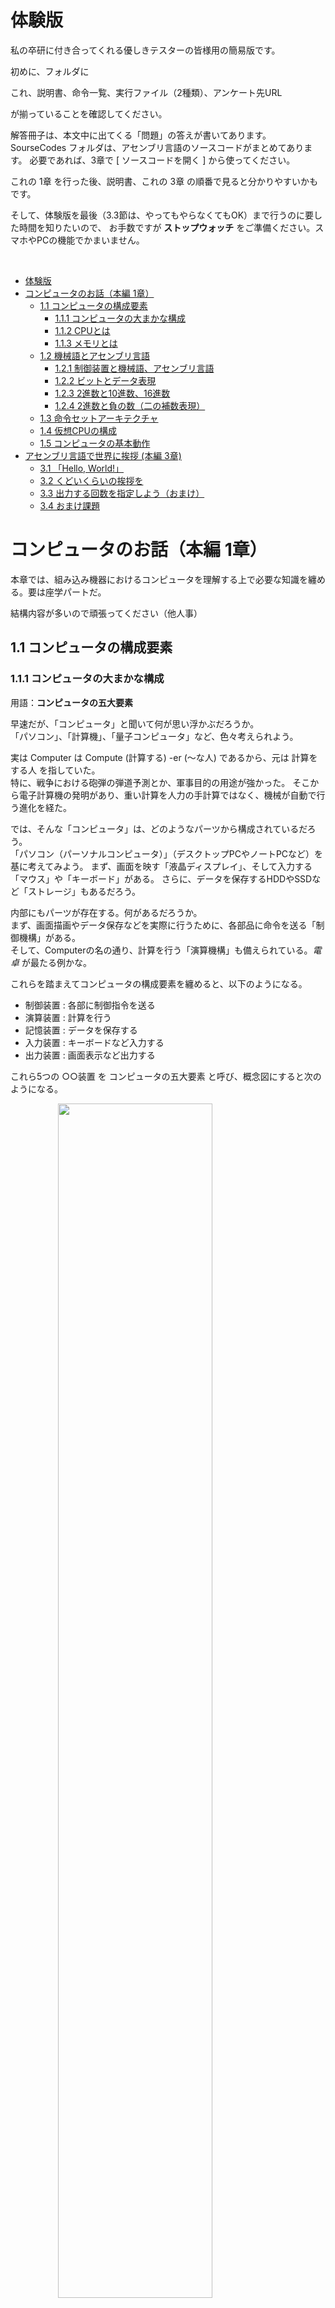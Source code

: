 # 体験版

私の卒研に付き合ってくれる優しきテスターの皆様用の簡易版です。

初めに、フォルダに

これ、説明書、命令一覧、実行ファイル（2種類）、アンケート先URL

が揃っていることを確認してください。
<br>

解答冊子は、本文中に出てくる「問題」の答えが書いてあります。
SourseCodes フォルダは、アセンブリ言語のソースコードがまとめてあります。
必要であれば、3章で [ ソースコードを開く ] から使ってください。
<br>

これの 1章 を行った後、説明書、これの 3章 の順番で見ると分かりやすいかもです。
<br>

そして、体験版を最後（3.3節は、やってもやらなくてもOK）まで行うのに要した時間を知りたいので、
お手数ですが **ストップウォッチ** をご準備ください。スマホやPCの機能でかまいません。

<br>

- [体験版](#体験版)
- [コンピュータのお話（本編 1章）](#コンピュータのお話本編-1章)
  - [1.1 コンピュータの構成要素](#11-コンピュータの構成要素)
    - [1.1.1 コンピュータの大まかな構成](#111-コンピュータの大まかな構成)
    - [1.1.2 CPUとは](#112-cpuとは)
    - [1.1.3 メモリとは](#113-メモリとは)
  - [1.2 機械語とアセンブリ言語](#12-機械語とアセンブリ言語)
    - [1.2.1 制御装置と機械語、アセンブリ言語](#121-制御装置と機械語アセンブリ言語)
    - [1.2.2 ビットとデータ表現](#122-ビットとデータ表現)
    - [1.2.3 2進数と10進数、16進数](#123-2進数と10進数16進数)
    - [1.2.4 2進数と負の数（二の補数表現）](#124-2進数と負の数二の補数表現)
  - [1.3 命令セットアーキテクチャ](#13-命令セットアーキテクチャ)
  - [1.4 仮想CPUの構成](#14-仮想cpuの構成)
  - [1.5 コンピュータの基本動作](#15-コンピュータの基本動作)
- [アセンブリ言語で世界に挨拶 (本編 3章)](#アセンブリ言語で世界に挨拶-本編-3章)
  - [3.1 「Hello, World!」](#31-hello-world)
  - [3.2 くどいくらいの挨拶を](#32-くどいくらいの挨拶を)
  - [3.3 出力する回数を指定しよう（おまけ）](#33-出力する回数を指定しようおまけ)
  - [3.4 おまけ課題](#34-おまけ課題)

<div style="page-break-before:always"></div>

# コンピュータのお話（本編 1章）

本章では、組み込み機器におけるコンピュータを理解する上で必要な知識を纏める。要は座学パートだ。

結構内容が多いので頑張ってください（他人事）  

<div style="page-break-before:always"></div>

## 1.1 コンピュータの構成要素

### 1.1.1 コンピュータの大まかな構成

用語：**コンピュータの五大要素**

早速だが、「コンピュータ」と聞いて何が思い浮かぶだろうか。  
「パソコン」、「計算機」、「量子コンピュータ」など、色々考えられよう。  

実は Computer は Compute (計算する) -er (～な人) であるから、元は 計算をする人 を指していた。  
特に、戦争における砲弾の弾道予測とか、軍事目的の用途が強かった。
そこから電子計算機の発明があり、重い計算を人力の手計算ではなく、機械が自動で行う進化を経た。

では、そんな「コンピュータ」は、どのようなパーツから構成されているだろう。  
「パソコン（パーソナルコンピュータ）」（デスクトップPCやノートPCなど）を基に考えてみよう。
まず、画面を映す「液晶ディスプレイ」、そして入力する「マウス」や「キーボード」がある。
さらに、データを保存するHDDやSSDなど「ストレージ」もあるだろう。

内部にもパーツが存在する。何があるだろうか。  
まず、画面描画やデータ保存などを実際に行うために、各部品に命令を送る「制御機構」がある。  
そして、Computerの名の通り、計算を行う「演算機構」も備えられている。*電卓* が最たる例かな。

これらを踏まえてコンピュータの構成要素を纏めると、以下のようになる。

- <span class=orange>制御装置</span> : 各部に制御指令を送る
- <span class=orange>演算装置</span> : 計算を行う
- <span class=orange>記憶装置</span> : データを保存する
- <span class=orange>入力装置</span> : キーボードなど入力する
- <span class=orange>出力装置</span> : 画面表示など出力する

これら5つの ○○装置 を <span class=red>コンピュータの五大要素</span> と呼び、概念図にすると次のようになる。

<img src="1_photo/コンピュータ構成.png" width="70%" style="display: block; margin: auto;">

<br>

と、ここで、勘のいい人は違和感に気付くだろう。
図をよく見ると、記憶装置の上半分も色づいているのだ。

<div style="page-break-before:always"></div>

実は、コンピュータの内部には 制御装置と演算装置の他に、記憶装置が入っている。  
この記憶装置を、HDDやSSDといった「ストレージ」と分けるために、<span class=orange>メモリ</span> や <span class=orange>主記憶装置</span> と呼ぶ。
主記憶に対して、外付けのストレージを <span class=orange>補助記憶装置</span> と呼ぶこともある。  

ということで、構成をもう少し正確に書くと、次のようになる。

<img src="1_photo/コンピュータ構成2.png" width="70%" style="display: block; margin: auto;">

次項からは、コンピュータの構成要素について掘り下げてみる。

入力装置はキーボードやマウス、ボタン・スイッチなど、
出力装置はディスプレイやスピーカー、
補助記憶装置はよく言う「容量が足りない」みたいな みんながイメージしやすい記憶装置 のこと
なので、これらは良いだろう。

制御装置と演算装置、メモリ（主記憶装置）について順に見ていく。

<br><br><br><br>

**余談**
実際にコンピュータがどういうところで使われてるかの話でもしようか。

分かりやすいのは、今使っているパソコン。それに、もはや必需品とされるようなスマホにも入っている。
でも、そんなハイテクな「なんでも出来る」機械じゃなくても、大体の機械に入っていることが多い。

例えば信号機。時間で点灯させる色を変えたり、歩行者用の押ボタンで青信号の時間を変えたり。
スマート家電とかじゃない普通の炊飯器にも入っている。
ヒーターを制御したり、温度管理、炊きあがり時間の推定だったり、様々な作業を担っている。

電気を使う製品には、大体 <span class=under>特定のことを行うための制御装置</span> としてコンピュータが入っている。
**組み込み系** と呼ばれる分野では、そういった「特定のことを行うため」の小型コンピュータを作る。

<div style="page-break-before:always"></div>

### 1.1.2 CPUとは
  
コンピュータの内部に、具体的に何をする構成要素があるかは分かった。
では、実際のところ、物理的には何が入っているだろうか。

　世の中には、たくさんの回路素子が集まった「回路の集合体」（集積回路; IC）とした部品が存在する。
このICは、板に張り付けられ ICチップ として、今日では様々な機器に組み込まれている。
　コンピュータにもそんな回路の集合体があり、 <span class=red>CPU</span> と呼ぶ。
中央演算処理装置（**C**entral **P**rocessing **U**nit）の略称であり、名前の通り 演算 と 処理 を行う。
構成要素でいうところの、制御装置と演算装置が合体したものだ。
　制御装置を積んだ *司令塔* であるCPUは、コンピュータの頭脳などと呼ばれることもある。

<img src="1_photo/コンピュータ構成3.png" width="70%" style="display: block; margin: auto;">

**問題**
上の画像が見えないように隠そう！！
(1) コンピュータの五大要素を全て述べよ。
(2) CPUは、コンピュータの五大要素でいう 何 と 何 を担っているか。

<div style="page-break-before:always"></div>

### 1.1.3 メモリとは

用語：**RAM　ROM　アドレス・番地**

メモリとは、データの保存場所である。ストレージ（HDD や SSD、USBメモリなど）とは別物です。
メモリには、コンピュータを制御するための手順や、一時的なデータが入っている。

　制御の手順は常に同じである。掃除機はボタンを押せばモーターを制御して吸い込みを行う。
ある日いきなり曲が流れたり、テレビが付いたりはしない。
　機械を制御する手順など 常に変わらないもの は、製造段階で内蔵してしまえばいいと納得できるだろう。
さらに、使用者に勝手に手順を改変されても困る。魔改造はサポート対象外だ。
製造時に一度だけ書き込んで、あとは読み込みだけ出来るようにしたい。
　こういう読み込み専用なメモリを、<span class=red>ROM（Read Only Memory）</span> と呼ぼう。

　一時データは、右クリックなどでコピーを行った内容であったり、保存を行っていないメモ帳の落書きなど。
このデータは電源が入っている間しか生きられない一時的なもので、一度電源を落とせば消えてしまう。
　こちらのメモリは、電気を落とすと蒸発するみたいに消えるから <span class=red>揮発性メモリ</span>、
あるいは読み書きを好きに出来るから <span class=red>RAM（Random Access Memory）</span> と呼ばれる。  

　そんなメモリに作業中の進捗を一時保存しておき、「保存ボタンを押す」などをトリガーに、
内容をストレージへまとめて保存する。
　なんですぐストレージに書き込まないのかというと、単純に時間がかかるから。
ストレージは容量が大きい分、空き や データ を探すのに時間がかかる（メモリと比べて1000倍以上）。

「何かするたびに処理がカクカクする」となっては困るので、
容量が小さい代わりに比較的高速な メモリ に、細かい変更を貯めこんでおくのだ。  

<br><br>

**余談**
ROMに書かれている、制御の手順を、**ファームウェア** と呼んだりします。

現在のパソコンにおいて、ROMを占領しているのは BIOS と呼ばれる部分です。
パソコンを起動したとき、電源が入ったら最初に、Windows や Mac のロゴが出るよりも先に動きます。
CPU だったりストレージだったりが動くかを確認して初期化し、Windowsなど OS を動かす準備を整える者です。
この子が壊れると、パソコンが全く起動しなくなります。設定を迂闊に触ると終わります。

<div style="page-break-before:always"></div>

**メモリのイメージ**

先頭から連番のついた、更衣室や駅のロッカーのような、<span class=under>縦並びの箱</span>である。
この箱の一つ一つに、データや命令を詰め込める。

「10番のロッカーに入った物を取り出したい」「30番にこのデータ入れといて」といった形で、
<span class=under>番号を指定</span>してロッカーを扱う。
この、ロッカー番号を <span class=red>アドレス</span> や <span class=red>番地</span> と呼ぶ。つまり住所です。  
番地は 0番 から始まる。<span class=under>先頭は1番目ではなく0番目である</span>ことに注意したい。

下の図だと、「0番地に2457が入ってる」、「1番地に6751が格納されている」といった表現がされる。
メモリの大きさは機械によって異なるが、
各ロッカーの容量（ワード長）と、ロッカーの数（アドレス空間）が影響する。

<img src="1_photo/メモリ.png" width="50%" style="display: block; margin: auto;">

**問題**
(1) 書き込みが自由にできるメモリをアルファベット三文字で何というか。
(2) (1) に対して、書き込みが自由に**できない**メモリをアルファベット三文字で何というか。
(3) メモリにおいて、データを格納する一つ一つの場所を指す番号を何というか。
(4) 上の図について、A が格納されている (2) は、いくつか。

<div style="page-break-before:always"></div>

## 1.2 機械語とアセンブリ言語

### 1.2.1 制御装置と機械語、アセンブリ言語

コンピュータは電気で動く電子機器である。
つまり、基本的に「電気が流れている」「電気が流れていない」の2状態しか扱うことが出来ない。
では、そんなコンピュータはどのようにして、色々な制御やデータの保持が出来るのだろう？

答えは、制御装置の役割にある。
　制御装置は、コンピュータの各部分に「電気を流す」「電気を流さない」を制御する。
これにより、「今は足し算をしてくれ」「いまはデータ読み込んでくれ」と、
やることを切り替えることで望んだ操作が出来るようにする。
　「こことここに電気を流せば、この回路が動くから足し算が出来る」みたいな感じで、
複雑にオンとオフを切り替えるのだ。すごく電気代にクリティカルヒットしそうですね。

<img src="1_photo/回路図1.png" width="60%" style="display: block; margin: auto;"/>

上の図は 論理回路図 という。
　左から4本の線が来ており、中央にはよくわからない図形、右側に1本の線が伸びている。
線は電気を流す銅線である。
左側から電気を流して、中央で処理して、最終的に電気を右に流すか、流さないかを決定する。
　ANDゲート は「<span class=under>全部</span>の線からの入力がON (電気が流れている) とき、電気を流してあげるよ！」という処理だ。
勇者パーティーが全員揃ったら扉が開く感じ？  
　ORゲート は「入力が<span class=under>どれか一つでも</span>ONなら、電気を流してあげるよ！」といった処理をする。
パーティーの誰か一人でも鍵を持っていたら扉が開けられる感じ？  

この状況において、左側のどこに電気を流すか、2パターン考えてみよう。  

<img src="1_photo/回路図2.png" width="60%" style="display: block; margin: auto;"/>

左の図では、一番上と一番下に電気を流した。
この場合、どちらも ANDゲート でOFFが出力されるから、最終的に電気は流れない。

右の図では、さらに上から2番目に電気を流した。
この場合、上の ANDゲート でONが出力される。
すると、次の ORゲート もONとなり、最終的に電気が流れる。  

<div style="page-break-before:always"></div>

このように、コンピュータはそれぞれの導線の電気の流し方を変えることで、
「どの回路に電気が流れて、何が動作するか」を制御する。  
「どの回路に電気を流すか」を決定する機構が 制御装置 であり、
そのために「どの 導線 に電気を流すか」の指示書が ROM に記されている。

ROM では、各導線に電気を流す・流さないを記録しておくので、<span class=under>流す→1, 流さない→0</span> と表現すると都合がいい。
導線の順番を決めて、01の羅列を記すだけで手順書になる。
そのため、コンピュータの内部では、データは全て 1 と 0 の2種類を組み合わせて表現される。  

1 と 0 の組み合わせにより記された、制御を行うための手順を <span class=red>機械語</span> と呼ぶ。
機械が理解できる言語なので機械語だ。しかし、これでは人間に理解できない。
手順を作ってデータとして組み込むのは人間なのに、肝心の人間が理解できなければ意味がない。

そこで、機械語と一対一で対応した、ちょっと人間向きの言語を作ることにした。
これを <span class=red>アセンブリ言語</span> と呼ぶ。
jump や add など、英単語（の略）をキーワードに使うことで、ちょっとだけ読みやすくしている。

本教材では、このアセンブリ言語を学ぶことで、コンピュータへの理解を高めたい。

<br><br><br>

また、ここで用語として、**プログラム** と **ソースコード** を整理したい。

命令を書き記した<span class=under>機械語の「手順書」</span>のことを <span class=red>プログラム</span> と呼ぶ。
プログラムを作るために頑張ることを <span class=orange>プログラミング</span> といって、
その時に使う言語を <span class=orange>プログラミング言語</span> と呼ぶ。アセンブリ言語もプログラミング言語の一種ですね。

プログラミング言語にも色々と種類があって、アセンブリ言語の他にも、C言語、Pythonなど挙げればキリがない。この中で、「人間にとって分かりやすい」言語を **高級言語**、「機械の動きに忠実な、機械語に近い」言語を **低級言語** と言ったり。

また、プログラミング言語で書いた <span class=under>人間向きの命令群</span>を <span class=red>ソースコード</span> や、単に コード と呼ぶ。
人間用のソースコードを機械語のプログラムに翻訳することを <span class=orange>コンパイル</span> という。
特に、アセンブリ言語を機械語にする場合は、<span class=orange>アセンブル</span> という。
<br>

つまり、
プログラム は、機械向けの命令（ 010001101101 のような）
ソースコード は、人間向けの命令（ int a = 0 のような）
といった認識で良いでしょう。

2章以降では、プログラムや高級言語といった用語が出てくるので、なんとなくのイメージを持っておくと良い。

<div style="page-break-before:always"></div>

### 1.2.2 ビットとデータ表現

用語：2進数、ビット、バイト、文字コード

前節で出てきた機械語など「1 と 0 の組み合わせ」による表現を、<span class=red>ビット列</span> と呼ぶ。101101 みたいな。  
0 と 1 で構成された文字列の、一つ一つを <span class=red>ビット（bit）</span> と呼び、
そんなビットが列になっているから、ビット列である。

そして、8個のビットでまとめた単位を <span class=red>バイト（Byte）</span> と呼ぶ。
「10100000」 や 「00010001」 などを「8ビット」や「1バイト」、
「11110000 10110011」 を「16ビット」や「2バイト」と数える。
ストレージの容量で、「ギガバイト(GB)」や「2TB」といった表現がされるが、その「バイト(B)」だ。

キロメートルkm の「キロ」が 1000 を表すように、1KB は 1000Bということである。
そんな KB が 1000個あって、1000KB = 1MB （メガバイト）になる。
同様に、1000MB = 1GB、1000GB = 1TBである。つまり1TBは1兆バイトです。デカすぎ。
ちなみに、1000 区切りではなく $2^{10}$ (1024) を基準にすることもある。1024B = 1KiB といったように。
この場合、上の単位系と混同しないように、KBではなく KiB（キ**ビ**バイト）、MBではなく MiB（メ**ビ**バイト）
など、間に i を入れた書き方をすることもある。

<br>

さて、実際のところ、そんなビット列でデータをどのように表現しているのだろう。  
これは非常に単純なもので、「データの一つ一つに対応する番号を割り振る」のだ。
アルファベットを書きたいなら、a から z まで26文字あるから、00000 から 00001, ..., 11010 までを対応させる。

これは、対象のコンピュータや空間の中で統一された対応表があれば、一対一で対応しているから復元できる。
小学生の時に経験があるかも、友達間で使う秘密の創作文字みたいな感じです。
そういうことで、世界的に統一された「文字とビット列の対応表」が存在する。
<span class=orange>文字コード</span> と呼ばれ、「この文字はこのビット列だよ」が取り決められている。  

文字コードにも unicode や Shift-JIS, ISO-2022-JP などたくさんの種類があり、
文字コードが違うと復元結果が変わるので、文字化け が発生したりするのだが……。

例えば、
unicode だと「あ」は `11100011 10000001 10000010` というビット列になる。
Shift-JIS だと「あ」は `10000010 10100000` というビット列になり、全然違う。
`11100011 10000001 10000010`（unicodeの「あ」）を Shift-JIS として読むと「縺�」になってしまう。
そのため、「unicode でビット列に変換したものを Shift-JIS と思って元に戻す」など、
コード化にするとき と 文字に戻すとき で文字コードを間違えて変換を行うと、文字化けする。

<br>

次のページに、今回使用する文字コード「asciiコード」を紹介する。

<div style="page-break-before:always"></div>

| 行 \ 列 | 2    | 3   | 4   | 5   | 6   | 7      |
| :-----: | :--: | :-: | :-: | :-: | :-: | :----: |
| **0**   | 間隔 | 0   | @   | P   | `   | p      |
| **1**   | !    | 1   | A   | Q   | a   | q      |
| **2**   | "    | 2   | B   | R   | b   | r      |
| **3**   | #    | 3   | C   | S   | c   | s      |
| **4**   | $    | 4   | D   | T   | d   | t      |
| **5**   | %    | 5   | E   | U   | e   | u      |
| **6**   | &    | 6   | F   | V   | f   | v      |
| **7**   | '    | 7   | G   | W   | g   | w      |
| **8**   | (    | 8   | H   | X   | h   | x      |
| **9**   | )    | 9   | I   | Y   | i   | y      |
| **10**  | *    | :   | J   | Z   | j   | z      |
| **11**  | +    | ;   | K   | [   | k   | {      |
| **12**  | ,    | <   | L   | \   | l   | &#124; |
| **13**  | -    | =   | M   | ]   | m   | }      |
| **14**  | .    | >   | N   | ^   | n   | ~      |
| **15**  | /    | ?   | O   | _   | o   | 削除   |

<br><br>

表の見方は、列→行 の順番で数字を当てはめる。例えば、  
20 が 「間隔」（半角スペース）に対応する。　2列目 の 0行目 を指す。  
41 が 大文字の A に対応する。　　　　　　　　4列目 の 1行目 を指す。

といったようになる。  
なぜ 0 ~ 15 なのかは、2進数の桁上がりの特徴と、次節の 16進数 が関係する。

<br>

**問題**
(1) 0 と 1 の組み合わせにより表現された数字列を、何というか。
(2) (1) を構成するそれぞれの 0 や 1 を何と呼ぶか。
(3) (1) を 8つ区切り にしたとき、それぞれをどういった単位で呼ぶか。
(4) asciiコードにおいて、`3` は 何列目の何行目 か。
(5) asciiコードにおいて、`.` は 何列目の何行目 か。

<div style="page-break-before:always"></div>

### 1.2.3 2進数と10進数、16進数

私たちが普段使用している数字は、<span class=red>10進数</span> と呼ばれる。
0 ~ 9 の数字を使い、10を基準に繰り上がるから、**10** で桁が **進** む **数** である。

それに対し、先で話しているビット列は、0 と 1 しかない。
0, 1, と来て、2 は使えないので繰り上がって 10。その次の3は 11。次の4は二回繰り上がって 100。
というように数える。2を基準に桁を上げるから、<span class=red>2進数</span> と呼ぶ。  

<br>

2進数と10進数は相互に変換が可能であり、2進数から10進数は以下のように求められる。
各位の数字が $a_i$ である二進数について（$1011$ なら $a_1=1, \ a_2 = 0, \ a_3 = 1, \ a_4 = 1$）

$$
\begin{align}
a_1 a_2 \cdots a_n &= \sum_{i=1}^n {a_i \times 2^{n-i}} \cr
               &= a_1 \times 2^{n-1} + a_2 \times 2^{n-2} + \cdots + a_{n-1} \times 2^1 + a_n \times 2^0
\end{align}
$$

<br>

数式が出てきて拒否反応が表れた方もいると思うので、簡単に10進数で話をします。

まず、1024という数字は、一の位や十の位など、それぞれの位の数字と、基準となる10を使って、
次のように表現できます。

$$
\begin{align}
1024 &= 1 \times 1000 + 0 \times 100 + 2 \times 10 + 4 \times 1 \cr
     &= 1 \times 10^3 + 0 \times 10^2 + 2 \times 10^1 + 4 \times 10^0 \cr
\end{align}
$$

お金のイメージです。1000円が1枚と、100円が0枚と、10円が2枚と、1円が4枚 みたいに、  
桁ごとに「基準（を何回か掛け合わせたもの；累乗）が何個あるか」を見ます。

同様に、917235は、以下のようになります。
$$
\begin{align}
917235 &= 9 \times 100000 + 1 \times 10000 + 7 \times 1000 + 2 \times 100 + 3 \times 10 + 5 \times 1 \cr
       &= 9 \times 10^5 + 1 \times 10^4 + 7 \times 10^3 + 2 \times 10^2 + 3 \times 10^1 + 5 \times 10^0
\end{align}
$$

このように、数字は「<span class=under>それぞれの位の数と、基準の累乗」の組み合わせ</span>で表現できます。

<br>

これを使って、2進数についても同じように考えてあげると、基準は 10 ではなく 2 になるから、

$$
\begin{eqnarray}
1011 &=& 1 \times 2^3 + 0 \times 2^2 + 1 \times 2^1 + 1 \times 2^0 \cr
     &=& 1 \times 8 + 0 \times 4 + 1 \times 2 + 1 \times 1 \cr
     &=& 11
\end{eqnarray}
$$

$$
\begin{eqnarray}
100110 &=& 1 \times 2^5 + 0 \times 2^4 + 0 \times 2^3 + 1 \times 2^2 + 1 \times 2^1 + 0 \times 2^0 \cr
       &=& 32 + 4 + 2 \cr
       &=& 38
\end{eqnarray}
$$

というように、2進数から10進数が得られます。
なので、「<span class=under>各位の数値について、2 の (桁目-1)乗 したものを足す</span>」ことで、2進数から10進数に変換できるというわけです。  

<div style="page-break-before:always"></div>

逆に、10進数 → 2進数は、「<span class=under>2の乗数の組み合わせに分解する</span>」ことで、表現が得られる。

$$
\begin{eqnarray}
500 &=& 256 + 128 + 64 + 32 + 16 + 4 \cr
    &=& 1 \times 2^8 + 1 \times 2^7 + 1 \times 2^6 + 1 \times 2^5 + 1 \times 2^4 + 0 \times 2^3 + 1 \times 2^2 + 0 \times 2^1 + 0 \times 2^0 \cr
    &=& 111110100
\end{eqnarray}
$$

しかし、数字が大きくなると困ってしまう。$2^n$ なんて覚えていられない。
そこで、実際には「<span class=under>2で割った余りを逆順に並べる</span>」といった操作をする。
簡単にするため、「割り算の筆算」を逆向きに書いたような記号で計算をする。

商が 0 になるまで、2 で割り続ける。最終的に、出た余りを逆順に並べると、それが2進数表現になっている。

<img src="1_photo/割り算1.png" width="65%" style="display: block; margin: auto;"/>
<img src="1_photo/割り算2.png" width="65%" style="display: block; margin: auto;"/>

しかし、これでは同じ数を表すにも、2進数と10進数で全然違う値になってしまう。
関係性が見えづらくて、計算しなければ変換しづらいのだ。500 と 111110100 のように。  
そこで、2進数を基準に「2進数の4桁を対応させた、別の進数」を作る。
2進数の5桁目で繰り上がりするから、$2^4$ = 16が基準で <span class=red>16進数</span> と呼ぶ。

とはいっても、私たちの知っている一桁の数字は 0 ~ 9 までの10個しかない。
そこで16進数では、 0 ~ 9, A, B, C, D, E, F で値を表現する。
10進数で言う10 を A, 11 を B, 12 を C といったように対応している。  
なお、16進数であることを分かりやすく書くために、先頭に `0x` や `#` を書くことがある。
`0x21` とか `#1BF6` とか。  

この16進数を使って、2進数を変換すると、

1010 0110 → 0xA6
0011 0101 → #35

といったように、4桁ずつそのまま値が対応する。  
16進数から2進数は特に「35だから 3 → 0011, 5 → 0101 で 00110101だな」といったように、
計算を必要とせずにすぐ変換が出来る。
そのため、機械語などコンピュータの中身を表現する際は、10進数を使うよりも
「<span class=under>内部は2進数、人間が読むときは16進数</span>」といった棲み分けをすることが多い。
<br>

**問題**
(1) 173 を 8桁の2進数と、16進数に直しなさい。
(2) `01001011` を 10進数に直しなさい。

<div style="page-break-before:always"></div>

### 1.2.4 2進数と負の数（二の補数表現）

さて、コンピュータ上で正の数を表現する方法はわかった。では、負の数はどのように表現しよう。

コンピュータには 0 と 1 しかないから、「マイナス」を意味する記号は存在しない。
　そこで、「一番左のビット（最上位ビット）」を <span class=orange>符号ビット</span> とし、
「ここが 0 なら正の数、1 なら負の数」といった解釈を行う方法を考えてみよう。  
例えば、1 は 0001 なので -1 は 1001、2 は 0010 なので -2 は 1010、といった感じである。  
　しかし、これでは足し算を行うときに不都合が生じる。
例えば $1 + (-1)$ は $0$ なので 0000 になってほしいが、上の方法では 0001 + 1001 で 1010 になる。

これでは不便なので、足し算で都合が良くなるように <span class=under>逆順で</span> マイナスを割り振っていく。
0000 を基準に、1 は 0001，-1 は 1111、2 は 0010，-2 は 1110、といったように割り当てる。  
こうすると、符号違いの同じ数を足したときに、結果が（0 + 0以外）必ず 10000 になるのだ。  
この方式で負の数を実現する表現方法を、<span class=red>二の補数表現</span> という。  

補数とは、「元の数と足した結果が、基準となる数と等しくなるような数」である。
60について「100の補数」なら、「60と足した結果、基準100になるような数」なので 40 である。
正直 「二の補数」というより「2のべき乗の補数」といった方が正しい気もするが……。

補数を用いない普通の2進数を、マイナスの符号を考えないという意味で <span class=red>符号なし</span> 2進数と呼ぶ。  
この方法では、$0 \sim 2^{(桁数)} \ -1$ までの整数を表現できる。4桁なら 0 ~ 15 まで。  
それに対し、負の数を扱える2進数を、マイナスの符号を考えるという意味で <span class=red>符号付き</span> 2進数と呼ぶ。  
この方法では、最上位ビットが符号になるから、実質的に数字を表現するのは **(全体の桁数 - 1)** 桁である。  
よって、表現できる整数の範囲は $-2^{(桁数 - 1)} \ \sim 2^{(桁数 - 1)} \ -1$ となる。4桁なら -8 ~ 7 まで。

二の補数表現で負の数を表すには、以下の手順を踏む。

1. 普通の正の数でのビット列を考える。 例えば 4 を4桁で `0100` と表す。
2. これに、0 と 1 を反転したものを考える。0 のところを 1 に、1 のところを 0 にする。 `1011`
3. 1 を足した値を考える。繰り上がりに注意。 `1100`

これで、2の補数表現による -4 が完成する。<span class=under>普通の2進数を考え、ビットを反転、+1</span> という手順だ。

|2進数|16進数|符号なし|符号付き|｜|2進数|16進数|符号なし|符号付き|
|:--:|:--:|:--:|:--:|:--:|:--:|:--:|:--:|:--:|
|0000|0| 0| 0|｜|1000|8| 8|-8|
|0001|1| 1| 1|｜|1001|9| 9|-7|
|0010|2| 2| 2|｜|1010|A|10|-6|
|0011|3| 3| 3|｜|1011|B|11|-5|
|0100|4| 4| 4|｜|1100|C|12|-4|
|0101|5| 5| 5|｜|1101|D|13|-3|
|0110|6| 6| 6|｜|1110|E|14|-2|
|0111|7| 7| 7|｜|1111|F|15|-1|

**問題**
(1) 2進数8桁で -20 を表現せよ。ヒント：普通の 20 は `00010100` である。
(2) `10000110` は、符号なし2進数でいくつか。また、符号付き2進数でいくつか。

<div style="page-break-before:always"></div>

## 1.3 命令セットアーキテクチャ

前節で出た 機械語 や アセンブリ言語 には、実は様々な種類が存在する。
というのも、コンピュータを作る会社は一つではない。
さまざまな会社が、自分に都合のいい命令や回路、仕様を作っている。

コンピュータによって、導線の組み合わせ方も、内部に入っている回路の順番や種類も異なる。
そのため、同じ機械語を適用しても、電気の流れ方が全然変わってしまう。
同じアセンブリ命令を適用しても、「この命令をするための回路を持ってないよぉ」なんてことも起こる。

世の中には、様々な会社による規格が存在する。
それらを分類するため、CPUの論理的な構成を <span class=red>アーキテクチャ</span> と呼び、分類を作った。  
「こうすればこう動く」、つまり <span class=under>どのような機械語で特定の動作をするか</span> による分類を
<span class=red>命令セットアーキテクチャ</span> と呼び、例えば以下のような命令セットとCPUの実装例がある。

- x86　　　(Intel社のCoreシリーズ, AMD社のRizenシリーズ)
- ARM　　　(Apple社のA/Mシリーズ)
- RISC-V　(EsperantoTechnologies社のAIプロセッサ)

あなたのパソコンの命令セットはなんだろうね。
IntelのCore i7 やCore i9などの人は x86 や x64 と呼ばれるアーキテクチャだと思います。ARMの人もいるかも？
ARMはスマホとかIoT家電とか、小型のデバイスに使われることが多いですね。

ただ、x86 とかって命令とかビット数の制御とかが多くて、初めてだと難しすぎるんですよ……。
ということで！

本教材では、
情報処理技術者試験の問題の中で扱われる仮想的なコンピュータである **COMETⅡ** および、
COMETⅡに対応した命令セット、アセンブリ言語である **CASLⅡ** を基に、
仮想的なCPUを使ってアセンブリ言語を学習する。

<div style="page-break-before:always"></div>

## 1.4 仮想CPUの構成

この仮想CPUは、命令とデータを一つの同じメモリの中に内蔵する <span class=red>プログラム内蔵方式</span> であり、
命令を上から順番に実行する <span class=red>逐次制御方式</span> を採用している。  
また、このようなプログラム内蔵方式かつ逐次制御方式を採用したコンピュータを、
この方法を提唱した数学者ジョン・フォン・ノイマンの名前から、<span class=red>ノイマン型コンピュータ</span> と呼ぶ。  

と、堅く言ってもわかりづらいので、要するに
「<span class=under>実行する前にやりたいことと使うデータをメモリに全部書き込んでおいて、それを順番に実行するよ</span>」
ということだ。  
当たり前と思うかもしれないが、最近話題の量子コンピュータは非ノイマン型のコンピュータだったり。

この仮想CPUは、以下の要素で構成されている。

- PC  プログラムカウンタ  (次に実行する命令が書いてあるメモリのアドレスを保持する)
- IR  命令レジスタ  (命令を保持する)
- GR  汎用レジスタ (計算結果とかデータとかを保持しておく)
- FR  フラグレジスタ (数値に応じて変わる。「今読み込んだ値は負の数！」「計算結果が0！」とか)
- SP  スタックポインタ (スタック領域の先頭であるアドレスを保持する)
- メモリ (各16ビット、0 から 65535 番地まで 65536個の領域がある)
- デコーダー （IRに来た命令を解析するところ。何をしたいか解読する）
- ALU (Arithmetic Logic Unit; 算術論理演算器 の略。計算を行う場所。演算装置のこと)

フラグレジスタには、以下のフラグが 1ビットずつ存在する。

- OV (オーバーフローフラグ)  値が大きすぎたり小さすぎて表現できなくなった場合に、1となる
- SF (サインフラグ)  値が 負の数 になった場合に、1となる
- ZF (ゼロフラグ)  値が 0 になった場合に、1となる

なお、COMETⅡでは通常、プログラムカウンタのことを「プログラムレジスタ PR」と呼ぶが、本CPUでは PC とする。

![CPU構成図](1_photo/CPU構成図.png)

<div style="page-break-before:always"></div>

## 1.5 コンピュータの基本動作

ノイマン型コンピュータは、大きく分けて、次の3つを繰り返して動作している。

1. <span class=orange>fetch（フェッチ）</span> : PCの値を参照し、それをアドレスとしてメモリの中身を IR に保存する。そして、PCの値を増やす。
2. <span class=orange>decode（デコード）</span>: IRに入った命令を解読する。
3. <span class=orange>execute（実行）</span>　 : 解読した結果に基づき、どのような処理をするか制御装置で逐次制御・実行する。

これを繰り返すことで、「メモリに書かれた命令を上から順番に読み実行する」逐次制御方式を実現する。  

例えば、メモリからデータを読み込んで、汎用レジスタ0に保存する場合、次のように制御とデータが流れる。

fetch を 赤色、decode を 紫色、execute を 緑色 でそれぞれ色分けしてみた。
赤 → 紫 → 緑 の順番で処理が行われる。

![LD1](1_photo/LD1.png)

まず、（fetch；赤色）PCの値を参照して、0番地の命令をIRに読み込む。そして、PCの値を増やす。  
次に、（deocode；紫色）デコーダーに命令を渡し、解読を行う。  
その後（execute；緑色）解読結果から、どの回路を動かすか決定し、処理を行う。今回はメモリの3番地に入ったデータをGR0に格納する。  
そして、これが終われば、またPCの値を参照して命令を読み込む。……といったように処理が続く。

次の命令も続けて見てみよう。

![LD2](1_photo/LD2.png)

PCの値を参照して、1番地の命令をIRに読み込む。そして、PCの値を増やす。  
次に、デコーダーに命令を渡し、解読を行う。  
解読結果から、どの回路を動かすか決定し、処理を行う。今回はメモリの5番地に入ったデータをGR1に格納する。  
ここで、GR1に読みだした値が 負の数 だったため、SFが1になる。  
そして、これが終われば、またPCの値を参照して命令を読み込む。……といったように処理が続く。

次の命令も見よう。

<div style="page-break-before:always"></div>

![ADDA](1_photo/ADDA.png)

PCの値を参照して、2番地の命令をIRに読み込む。そして、PCの値を増やす。  
次に、デコーダーに命令を渡し、解読を行う。  
解読結果から、どの回路を動かすか決定し、処理を行う。今回はGR0の値とGR1の値を足して、GR0に格納する。足す操作はALUにて行う。  
結果、256 + (-13) により、GR0の値は 243 に変わった。また、計算結果が正の数だったので、SFは0に戻る。  
そして、これが終われば、またPCの値を参照して命令を読み込む。……といったように処理が続く。

<div style="page-break-before:always"></div>

# アセンブリ言語で世界に挨拶 (本編 3章)

長かった座学パートも終わり。次は実際にアセンブリ言語を触ってみよう。

説明書を読んで、仮想CPUを起動してください。

<div style="page-break-before:always"></div>

## 3.1 「Hello, World!」

プログラミング言語を学習すると、大体初めにこれを行う。
まあ、文字を出力できなければ、計算をしても結果が分からないし、
「こいつ何か出来るんか？まず動いてる？」案件になってしまうので、最初に入出力を学ぶんですかね。知らんけど。

ということで、世界に挨拶しよう。「Hello, World!」という文字列を出力する。

文字列を出力するには、`OUT` 命令を使う。
使い方は

```CASL
    OUT    出力文字列領域, 文字長領域
```

と書く。`OUT` の前の先頭には、4つくらい半角でスペースを空けておこう。

しかし、**領域** と聞いてもイメージしづらいだろう。これは<span class="under">データがあるメモリ番地</span> を指す。
簡単に言えば、「文字列が格納されている場所（の先頭）」と「何文字ぶん出力するか」を指定してあげる。

例えば `0x0010` 番地から `0x0014` 番地にかけて、`aiueo` という文字列が入っているとしよう。
5文字全部出力したければ、文字数を例えば `0x0015` 番地に 5 を入れて、

```CASL
    OUT    #0010, #0015
```

と書けばよい。<span class=under>CASLⅡでは、16進数を `#` 付きで表現するよ！ `0x` じゃないので注意！</span>

`iue` を表示したければ、
先頭は `0x0010` から 1文字ぶん後の `0x0011` で、`0x0015` 番地の文字数を 3 に変えて、

```CASL
    OUT    #0011, #0015
```

<img src="2_photo/OUT1.png" width="47%"> <img src="2_photo/OUT2.png" width="47%">

<div style="page-break-before:always"></div>

しかし、実際のところ「メモリ上のどこにデータがあるか」を知るのは難しい。
そこで、「このデータが入るところを ○○ って呼ぶ」命名機能がある。
実際の場所は機械依存なので分からないが、名前で呼んであげれば上手く何とかしてくれる。べんり。
これは <span class=orange>ラベル</span> と呼び、データの場合は `DC` といった命令で名付ける。（今回は使わないけど `DS` もある）

「このデータを ○○ って名前で呼び出せるようにしてほしい」ときには `DC` を使う。

```CASL
ラベル名    DC    データ

test    DC    123     ; これで、10進数の 123 が test という名前で使える。
```

ということで、ラベルを使って文字を出力してみよう。

出力文字列領域は 「文字列」を意味する character string から `string` と名付けてみる。
文字長領域は「長さ」 length から `len` とでもしておこうか。

開いた時からあるものは残しておいて、`START` と `RET` の間に `OUT` を書いてみよう。

```CASL
MAIN    START

        OUT     string, len

        RET
        END
```

この状態だと、まだ動かすことが出来ない。[ Assemble ] ボタンを押したらエラーになる。
エラーメッセージは「不明なラベル名」が出るかな。

理由は簡単で、`DC` を使って string と len の中身を指定（**宣言**）していないからだ。
ラベルにデータを入れてあげよう。
文字列の場合は `'` （シングルクオーテーション） で囲う。シフトキーを押しながら 7 で出せるはず。
内容は `'Hello, World!'` としてみよう。
`len` には文字列の長さを指定する。文字列 `Hello, World!` は 13文字 だから、 13 を指定する。

`DC` 命令は少し特殊で、`RET` の後に書こう。

```CASL
MAIN    START

        OUT     string, len

        RET

string  DC      'Hello, World!'
len     DC      13

        END
```

これで「世界に挨拶」が出来そうだ。

<div style="page-break-before:always"></div>

[ Assemble ] すると、メモリ情報ボックスが更新される。
なにやら `0x0000 | 0111000000000001    (7001)` など色んな数字が出てくるが、
これは仮想CPUのメモリを先頭から順番に表現したものだ。
今書いた手順書（ソースコード）が機械語のプログラムに変換されて、メモリに書き込まれたことになる。
先頭が 0x0000 番地（`0x` は16進数って意味だった）で、そこには二進数で `0111000000000001`、
16進数では `7001` というデータが書き込まれている。
コンピュータはメモリを先頭から 0x0000, 0x0001, ...と順番に見て、命令だと思って実行することで動作する。

<br>

[ ▶ ] で実行してみよう。
実行時には、黄色いハイライトが上から下に移動していくのが見えるだろう。これが「逐次制御」だ。
順番に実行している証だね。

実行ログボックスには、命令をフェッチ、デコード、実行した内容が表示される。
`OUT` 命令はちょっと特殊で、複数の命令が組み合わさって作られている。
その関係で、実行ログには直接 `OUT` が出てくるわけじゃない。
詳しくは命令一覧にあるが、まあ実行ログに `OUT` という命令が出てこないことだけ分かってくれればいい。
~~教材に向いてない命令だね~~

そして、最後まで実行すると、Output 欄には `Hello, World!` が出てきているはず。

上手くできていたら、`string` や `len` の宣言を書き換えて遊んでみよう。
例えば `len` を 10とかに減らしたらどうなるかな？

このコードが理解出来たら、本節は以上になる。理解できるまで見返そう。ポイントは、

- 逐次制御方式では、プログラムは上から順番に実行される。
- 文字列の出力には `OUT` 命令を使う
- `OUT` 命令は「出力文字列領域, 文字長領域」を指定する。
- それぞれラベルで宣言して、`DC` 命令でメモリに格納する。
- 文字列は `'` で囲う必要があり、文字長には適切な文字数を指定する必要がある。

<br>

**問題**

あなたの名前をローマ字で Output してみよう。

**ヒント**
田所浩二 さんなら、名前は `Tadokoro Kouji` になる。これは出力する文字列だから `string` に宣言する。
じゃあその時の、`Tadokoro Kouji` は何文字だろう。文字数を `len` に設定すれば出てくるはず。

<div style="page-break-before:always"></div>

## 3.2 くどいくらいの挨拶を

文字を一回だけでなく、たくさん表示したい。他人が見たらドン引きするくらいの変人ムーブをしよう！

一つ思いつくのは、「表示したい数だけ `OUT` 命令を書く」だろう。

```CASL
MAIN    START
        OUT     string, len  ; この行を何個も書く
        OUT     string, len
        OUT     string, len
        OUT     string, len
        OUT     string, len
        RET
string  DC      'Hello, World!'
len     DC      13
        END
```

確かにこれでもたくさん表示できる。しかし、「10000回表示してくれ」となったらどうだろう。
コピー&ペーストでも手打ちでも、10000回ぶん律儀に `OUT     string, len` する？
流石に大変が過ぎるから、別の手を考えよう。

命令の中には、「ここから実行してね！」と、<span class=under>実行する場所を強制的に変える</span>物がある。
これらは「分岐命令」と呼ばれ、
例えば「引き算の結果が 0 より小さかったときだけ警告を表示する」など、
場合によって処理を「分岐」させるために使う。

しかし一方で、「実行する場所を変える」というのは、別の使い方も考えられる。
これを上手く使って、「<span class="under">前に実行したことをもう一度実行する</span>」が出来ないだろうか。

命令は上から順番に 逐次実行 される。既に実行したところに戻るとどうなるだろう。
まずは、`JUMP` という命令を使ってみよう。`JUMP 移動先アドレス` の形だ。

```CASL
MAIN    START                ; <────────────────────────┐
        OUT     string, len  ;                          │ 戻る
        JUMP    MAIN         ; MAIN、つまり先頭に戻る　　 ───┘

        RET

string  DC      'Hello, World!'
len     DC      13

        END
```

これをアセンブルして実行すると、無条件で先頭へ戻り続ける。無限に出力され続けて終わらない。
[ ▶ ] ボタンで実行した方は [ || ] ボタンを押して止めてください。
[ F ] をした方は残念。一生終わらないので、右上の × を押してアプリを消してください。開きなおしです。

<div style="page-break-before:always"></div>

ということで、指定された回数だけ戻るように改修しよう。

考え方は、「<span class=under>繰り返した回数（今、何週目？）が、〇回 より小さければ、もっと繰り返す</span>」である。
繰り返しに応じて、繰り返した回数 `カウンタ` が増えるように、カウンタを作る。
カウンタと 繰り返したい回数 を比較して、カウンタの方が小さければ、ジャンプして戻る。
<br>

まず、繰り返したい上限回数を宣言しよう。とりあえず 5回 繰り返すことを想定する。
上限なので `limit` と名付けて、`DC` 命令で宣言して 5 を入れてみよう。

今回は GR0 をカウンタとして運用してみる。<span class=under>繰り返すたびに、GR0 の値が 1 増える</span>ように設計しよう。
足し算を行うには、`ADDA` 命令がある。`ADDA    レジスタ, アドレス` の形だ。
指定するアドレスに 1 を入れて使ってみよう。
アドレスにデータを入れるには、お馴染み `DC` です。`ADDA GR0, one` と `one DC 1` を使いそうですね。
<br>

そしたら、<span class=under>カウンタGR0 と、繰り返し上限 `limit` を比較</span>する。
比較を行うには、`CPA` 命令がある。`CPA    レジスタ, アドレス` の形で使うと、
「レジスタ - (アドレスの中身データ)」 を計算して、FRの値を書き換えてくれる。
今回は、「いま何週目か - 上限 `limit` 」なので、`CPA GR0, limit` かな。
繰り返したいときは、この引き算の結果がどういう値になるだろうか。
<br>

<span class=under>引き算の結果に応じて、OUT命令の場所までジャンプ</span>しよう。命令一覧を見て、適切な分岐命令を考えてみよう。
`JPL` かな、`JMI` だろうか、`JZE` かも、`JOV` だったり……？
無条件でジャンプする `JUMP` 命令を、上で考えた条件に合わせて書き換える。
ついでに、ジャンプできるように、OUT命令の場所にラベル `FOR` を付けておく。
<br>

以上、「カウンタを増やす」「カウンタと上限を比較」「比較結果に応じてジャンプ」を組み合わせて、
指定回数だけ繰り返す <span class=red>forループ</span> を作ろう。
命令一覧の分岐命令の項目にも、forループのサンプルプログラムが存在する。そちらを参考にしても良い。

```CASL
MAIN    START

FOR     OUT     string, len  ; 繰り返したい部分の先頭を FOR とラベル付け　<---┐
        ADDA    GR0, one     ; カウンタを 1 増やす　　　　　　　　　　　　  ￤
        CPL     GR0, limit   ; カウンタ と 繰り返し回数 を比較　　　　　 　　￤
        JMI     FOR          ; カウンタ < 繰り返し回数 なら FOR に戻る   ----┘

        RET
string  DC      'Hello, World!'
len     DC      13
limit   DC      5            ; 繰り返し回数
one     DC      1
        END
```

まとめ

- 繰り返しには 分岐命令 を使って、自分より前（上）に飛ぶようにする。`JUMP` とか `JMI` とか。
- 条件を適切に考えることで、「○○回だけ繰り返す」のような処理が行える。

<div style="page-break-before:always"></div>

と、ここで少し脱線。この仮想PCだと実は関係ないんだけどね、
パソコンとかの場合、「色々なプログラムを実行する間で、この挨拶プログラムを動かす」ことになる。
ブラウザで調べものをした後だったり、電卓で計算した後だったり。
そのため、レジスタに「前に動かしたプログラムの結果が残ってる」なんてことがあり得る。

これを考慮しないとバグの原因になってしまう。
前のプログラムに影響されず、確実に予定通りの値を使えるように、使う前に初期値を入れておく。
これを <span class=red>初期化</span> という。

ということで、レジスタに値を入れる命令を練習してみよう。

詳しくは命令一覧を見ても良いが、今回は簡単に `LD` 命令を使う。
`LD レジスタ, アドレス` の形で、「アドレスの中身データを、レジスタにコピーする」という処理を行う。
例えば、以下のコードだと GR1 に 50 が、GR3 に -1 (符号なしだと 65535) が格納される。
Registerフレームや実行ログボックスに注目して実行してみよう。CPUモデル図を使っても面白い。

```CASL
TEST    START
        LD      GR1, value1
        LD      GR3, value2
        RET
value1  DC      50
value2  DC      -1
        END
```

また、これと `ADDA` や `ADDL` といった「足し算」を行う命令、
　あるいは、`SUBA` や `SUBL` といった「引き算」を行う命令
を組み合わせると、簡単な計算を行うことが出来る。

CPUモデル図を使って、<span class=under>[ ■ ] で処理の流れを見ながら</span>以下のコードを試してみよう。

```CASL
TEST    START
        LD      GR1, value1
        LD      GR3, value2

        ADDA    GR1, GR3    ; GR1 + GR3 の結果を、GR1 に保存する。レジスタ同士の加算も出来る！

        RET
value1  DC      50
value2  DC      -1
        END
```

`ADDA` の部分を、 `ADDL` に変えると、FR の結果が変わる。実行ログから理由を考えてみよう。

`SUBA` に変えてみると、しっかり $50 - (-1)$ を計算して、GR1 が 51 になるかな？

<div style="page-break-before:always"></div>

では話をもどして……。

レジスタに値を設定する `LD` 命令を使うことで、`カウンタ` を 0 に「初期化」して安全に運用しよう。

```CASL
MAIN    START
        LD      GR0, init    ; GR0 をカウンタとして使う。初期値 0 を代入

FOR     OUT     string, len  ; 繰り返したい部分の先頭を FOR とラベル付け　<---┐
        ADDA    GR0, one     ; カウンタを 1 増やす　　　　　　　　　　　　  ￤
        CPL     GR0, limit   ; カウンタ と 繰り返し回数 を比較　　　　　 　　￤
        JMI     FOR          ; カウンタ < 繰り返し回数 なら FOR に戻る   ----┘

        RET
string  DC      'Hello, World!'
len     DC      13
limit   DC      5            ; 繰り返し回数
init    DC      0            ; カウンタの初期化に使う値
one     DC      1
        END
```

**問題**

`GR0` の初期値を 3 にして、**5回繰り返して**みよう。

**ヒント**

初期値は `init` の値だった。ここを変えれば良さそう。

繰り返す回数は `count` だった。繰り返す条件は「GR0 が count より小さいとき」だった。
じゃあ、`count` が 5 のままだとどうなるかな？何を設定すれば 5回 繰り返してくれるだろう？

<div style="page-break-before:always"></div>

と、これでお試しは終了です。

本編で言う1章と3章をほぼ丸々やったことになるので、結構なボリュームがありましたね。

ストップウォッチを止めて、かかった時間を覚えておいてください。アンケートに使います。

<br>

記憶が新しいうちに、アンケートに答えてもらえると嬉しいです。

アンケート先URLは、配布のフォルダの中にテキストファイル形式で入っていると思います。

<br>

次のページからはおまけです。ここまでの内容で「おもしれ～」や「完全に理解した」となった方向けです。
ちょっとした応用と、関連する課題を出しておきます。

<div style="page-break-before:always"></div>

## 3.3 出力する回数を指定しよう（おまけ）

今のプログラムでは、命令の出力回数を変えるために、
`limit` の数をいちいち書き直して Assemble し直さなければならない。非常に手間である。

そこで、「プログラムは変えずに、ユーザーが好きなように回数を変えられる」ように変更したい。
具体的には、繰り返す回数を入力にて指定する。

入力を受け取るには `IN` 命令を用いる。

```CASL
IN    入力文字列領域, 文字長領域
```

OUT命令と似てますね。
同様に「入力を受け取るメモリ番地の先頭」と「入力する文字数が書かれたメモリ番地」を指定する。
これもラベルで指定すると良い。

入力を受け取って、それを `limit` に格納すれば、繰り返す回数を好きなように弄れそうだ。
なので、入力文字列領域 には `limit` を指定して、文字長領域には、桁数を指定する。
せっかくなのでリテラルで `=1` でも入れておく。とりあえず 1 ~ 9 回で指定できればいいと思う。
リテラルを使う代わりに、ラベルを使って `inlen  DC  1` など宣言しても良い。

```CASL
MAIN    START
        IN      limit, =1    ; 繰り返し回数を標準入力

        LD      GR0, init    ; GR0 をカウンタとして使う。初期値0 を代入

FOR     OUT     string, len  ; 繰り返したい部分の先頭を FOR とラベル付け
        ADDA    GR0, one     ; カウンタを 1 増やす
        CPL     GR0, limit   ; カウンタ と 繰り返し回数 を比較
        JMI     FOR          ; カウンタ < 繰り返し回数 なら FOR に戻る

        RET
string  DC      'Hello, World!'
len     DC      13
limit   DS      1            ; 繰り返し回数
init    DC      0            ; カウンタの初期化に使う値
one     DC      1
        END
```

これを [ ▶ ] で実行して、Input欄に 5 を入力する。5回繰り返されるはずだ。

<div style="page-break-before:always"></div>

……。
終わらない。ぜんっぜん終わらない。
ずっと待つと、終了時には GR0 が 53 になっている。53回も繰り返したらしい。どうして？

原因は「数字」と「数値」の違いにある。<span class=under>「文字としての数字」と「実際の数」が違う</span>のだ。
長い座学の中に、「文字コード」「asciiコード」というものがあった。思い出してみてほしい。

文字は、コンピュータ上では 2進数 として扱われる。それは asciiコード として変換される。
例えば `A` は `0x41`（10進数で 65）に、`a` は `0x61`（10進数で 97）に変換される。
数字に対しても変換が行われて、`0` は `0x30`（48）、`1` は `0x31`（49）、…、`9` は `0x39`（57）となる。

`IN` 命令で受け取った文字列は、「文字の列」であるから、文字として処理される。
`5` と入力したなら、コンピュータは `0x35`、10進数では 53 という数値として処理してしまう。
これを `limit` に格納するから、上のコードは「53回繰り返す」ことになる。

<img src="3_photo/change.png" width="60%" style="display: block; margin: auto;"/>

入力した数が、しっかりと「その数値」として解釈してもらえるように、プログラムを改修しよう。

ヒントはasciiコードの並びにある。`0` は `0x30`、`1` は `0x31`、…、`9` は `0x39` となる。
よく見てみると、数字は `0x3` がついている。数値 8 に `0x30` を足すと、数字 `0x38` になる。
つまり、`0x30` を引いてあげれば、数字→数値の変換が出来そうだ。
一度、これで変換が出来るか、数値入力のテストコードを書いてみよう。

```CASL
TEST    START
        IN      limit, =1
        LD      GR0, limit  ; limit の中身（つまり入力した数字）を GR0 にロード
        SUBA    GR0, =#0030 ; GR0の値 から、0x30 を引く。10進数で 48 を指定しても良い
        ST      GR0, limit  ; 計算結果を limit に再格納
        LD      GR1, limit  ; 確認するために、count の中身を GR1 に呼ぶ
        RET
limit   DS      1
        END
```

実行したら、0から9までの適当な数字を入力しよう。
GR1 の値が、入力した数値と同じになっていたら成功だ。

<div style="page-break-before:always"></div>

この変換コードを、先程まで作っていたプログラムに移植する。

```CASL
MAIN    START
        IN      limit, =1    ; 繰り返し回数を標準入力

        LD      GR0, limit   ; 移植部分
        SUBA    GR0, =#0030
        ST      GR0, limit

        LD      GR0, init    ; GR0 をカウンタとして使う。初期値0 を代入

FOR     OUT     string, len  ; 繰り返したい部分の先頭を FOR とラベル付け
        ADDA    GR0, one     ; カウンタを 1 増やす
        CPL     GR0, limit   ; カウンタ と 繰り返し回数 を比較
        JMI     FOR          ; カウンタ < 繰り返し回数 なら FOR に戻る

        RET
string  DC      'Hello, World!'
len     DC      13
limit   DS      1            ; 繰り返し回数
init    DC      0            ; カウンタの初期化に使う値
one     DC      1
        END
```

5 を入力したら、しっかり 5回 だけで実行が終わることを確認しよう。

<br><br><br>

余談だが、「テスト」は大事な考え方になる。
初めから、一気にたくさんの要素を詰め込もうとすると、
いざミスがあったときに「どこが間違っているか分からない」状態になってしまうことがある。

そこで、実際に機能を詰め込む前に、「その機能だけ」あっているか確かめるといい。
この検証プログラムを「<span class=orange>テストコード</span>」と呼び、
小さい機能単体をテストするような場合を「<span class=red>単体テスト</span>」という。
単体テストを行って、いけそうなら実際のプログラムに組み込む。

さらに、組み込んだことで、ほかの部分と嚙み合わずバグが起きないか、などもテストする。
少し大規模なテストだ。

このように、テストを繰り返しながら 安全に プログラムを作成すると、
一見 遠回りに見えても完成が早かったりする。致命的なミスを予防できるからね。

<div style="page-break-before:always"></div>

## 3.4 おまけ課題

今のプログラムは、何行ぶん出力したのかが分かりにくい。
そこで、`1: Hello, World!` のように、先頭に何個目の Hello, World! なのか分かるようにしたい。

**ヒント**
出力する文字列は、「出力文字列領域」と「文字長」で指定する。
また、メモリは 命令を上から**連続させて**書き込む。
上手く工夫して、「何行目」「: Hello, World!」を連続させて、文字長を適切に指定しよう。

また、出力する文字列は「文字」である。「数値」のままだと上手くいかないぞ！
では、数値から「数字」にするには、どうしたらいいだろう？

<img src="3_photo/out.png" width="70%" style="display: block; margin: auto;"/>

<div style="page-break-before:always"></div>

**ヒント2**
次のコードの、一部分を書き換えよう。

```CASL
MAIN    START
        IN      limit, =1    ; 繰り返し回数を標準入力

        LD      GR0, limit   ; 移植部分
        SUBA    GR0, =#0030
        ST      GR0, limit

        LD      GR0, init    ; GR0 をカウンタとして使う。初期値0 を代入

FOR     OUT     row, len     ; 繰り返したい部分の先頭を FOR とラベル付け
        ADDA    GR0, one     ; カウンタを 1 増やす

; ここに、数値→数字の変換を記述
; row に、変換した数字を格納
; 文字列を出力

        CPL     GR0, limit   ; カウンタ と 繰り返し回数 を比較
        JMI     FOR          ; カウンタ < 繰り返し回数 なら FOR に戻る

        RET
row     DS      1
string  DC      ': Hello, World!'
len     DC      16           ; 行目が 1文字、': 'が 2文字、全体で 1 + 2 + 13 = 16文字
limit   DS      1            ; 繰り返し回数
init    DC      0            ; カウンタの初期化に使う値
one     DC      1
        END
```
